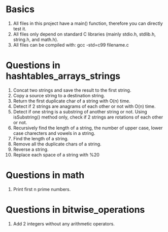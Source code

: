 Basics
=========

1. All files in this project have a main() function, therefore you can directly test it.
2. All files only depend on standard C libraries (mainly stdio.h, stdlib.h, string.h, and math.h).
3. All files can be compiled with: gcc -std=c99 filename.c


Questions in hashtables_arrays_strings
=========

1. Concat two strings and save the result to the first string.
2. Copy a source string to a destination string.
3. Return the first duplicate char of a string with O(n) time.
4. Detect if 2 strings are anagrams of each other or not with O(n) time.
5. Detect if one string is a substring of another string or not. Using isSubstring() method only, check if 2 strings are rotations of each other or not.
6. Recursively find the length of a string, the number of upper case, lower case charecters and vowels in a string.
7. Find the length of a string.
8. Remove all the duplicate chars of a string.
9. Reverse a string.
10. Replace each space of a string with %20


Questions in math
=========

1. Print first n prime numbers.


Questions in bitwise_operations
=========

1. Add 2 integers without any arithmetic operators. 